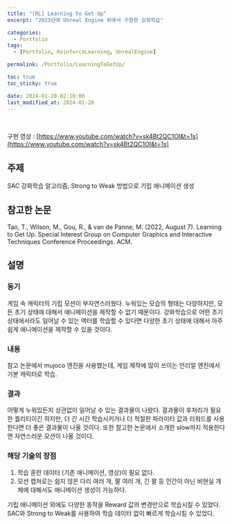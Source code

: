 ```yaml
---
title: "[RL] Learning to Get Up"
excerpt: "2023년에 Unreal Engine 위에서 구현한 강화학습"

categories:
  - Portfolio
tags:
  - [Portfolio, ReinforceLearning, UnrealEngine]

permalink: /Portfolio/LearningToGetUp/

toc: true
toc_sticky: true

date: 2024-01-20 02:10:00
last_modified_at: 2024-01-20
---
```

<br>

구현 영상 : [https://www.youtube.com/watch?v=sk4Bt2QC1OI&t=1s](https://www.youtube.com/watch?v=sk4Bt2QC1OI&t=1s)

## 주제
SAC 강화학습 알고리즘, Strong to Weak 방법으로 기립 애니메이션 생성

## 참고한 논문
Tao, T., Wilson, M., Gou, R., & van de Panne, M. (2022, August 7). Learning to Get Up. Special Interest Group on Computer Graphics and Interactive Techniques Conference Proceedings. ACM. 

## 설명

### 동기 
게임 속 캐릭터의 기립 모션이 부자연스러웠다. 누워있는 모습의 형태는 다양하지만, 모든 초기 상태에 대해서 애니메이션을 제작할 수 없기 때문이다. 강화학습으로 어떤 초기 상태에서라도 일어날 수 있는 액터를 학습할 수 있다면 다양한 초기 상태에 대해서 아주 쉽게 애니메이션을 제작할 수 있을 것이다.

### 내용 
참고 논문에서 mujoco 엔진을 사용했는데, 게임 제작에 많이 쓰이는 언리얼 엔진에서 기본 캐릭터로 학습.

### 결과 
어떻게 누워있든지 상관없이 일어날 수 있는 결과물이 나왔다. 결과물이 후처리가 필요한 퀄리티이긴 하지만, 더 긴 시간 학습시키거나 더 적절한 파라미터 값과 리워드를 사용한다면 더 좋은 결과물이 나올 것이다. 또한 참고한 논문에서 소개한 slow까지 적용한다면 자연스러운 모션이 나올 것이다.

### 해당 기술의 장점
1. 학습 훈련 데이터 (기존 애니메이션, 영상)이 필요 없다.
2. 모션 캡쳐로는 쉽지 않은 다리 여러 개, 팔 여러 개, 긴 팔 등 인간이 아닌 비현실 개체에 대해서도 애니메이션 생성이 가능하다.

기립 애니메이션 외에도 다양한 동작을 Reward 값의 변경만으로 학습시킬 수 있었다. SAC와 Strong to Weak를 사용하여 학습 데이터 없이 빠르게 학습시킬 수 있었다.
